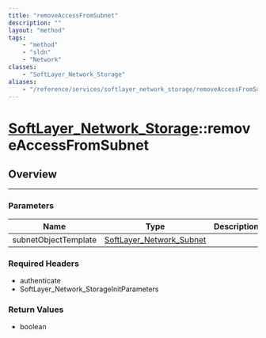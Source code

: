 ```yaml
---
title: "removeAccessFromSubnet"
description: ""
layout: "method"
tags:
    - "method"
    - "sldn"
    - "Network"
classes:
    - "SoftLayer_Network_Storage"
aliases:
    - "/reference/services/softlayer_network_storage/removeAccessFromSubnet"
---
```

# [SoftLayer_Network_Storage](/reference/services/SoftLayer_Network_Storage)::removeAccessFromSubnet





## Overview 


-----

### Parameters 
|Name | Type | Description |
| --- | --- | --- |
|subnetObjectTemplate| <a href='/reference/datatypes/SoftLayer_Network_Subnet'>SoftLayer_Network_Subnet </a>| |


### Required Headers
* authenticate
* SoftLayer_Network_StorageInitParameters


### Return Values
* boolean




